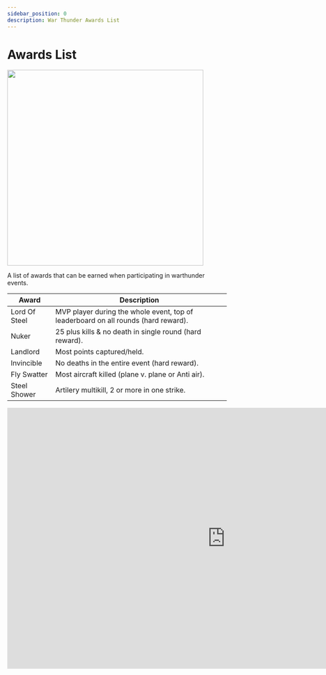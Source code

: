 ```yaml
---
sidebar_position: 0
description: War Thunder Awards List
---
```


# Awards List

<div class="flex-vcenter mb-1">
<img src="https://cdn.cloudflare.steamstatic.com/steam/apps/236390/header.jpg" width="450px"/>
</div>

A list of awards that can be earned when participating in warthunder events.

| Award                      | Description                                     |
|----------------------------|------------------------------------------------|
| Lord Of Steel | MVP player during the whole event, top of leaderboard on all rounds <span class="text-muted">(hard reward).</span>|
| Nuker | 25 plus kills & no death in single round <span class="text-muted">(hard reward).</span>|
| Landlord | Most points captured/held.|
| Invincible | No deaths in the entire event <span class="text-muted">(hard reward).</span>|
| Fly Swatter | Most aircraft killed <span class="text-muted">(plane v. plane or Anti air).</span>|
| Steel Shower | Artilery multikill, 2 or more in one strike.|


<iframe width="1000" height="600" src="https://lookerstudio.google.com/embed/reporting/643331b7-7730-4fc8-8f0f-5a41550fc124/page/vbkkD" frameborder="0" style={{border:0}} allowfullscreen></iframe>